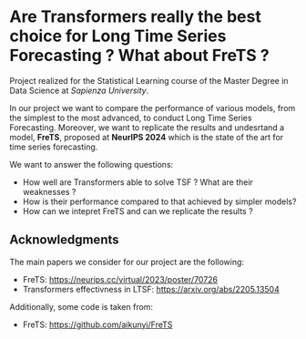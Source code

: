 # Are Transformers really the best choice for Long Time Series Forecasting ? What about FreTS ?

Project realized for the Statistical Learning course of the Master Degree in Data Science at *Sapienza University*.   

In our project we want to compare the performance of various models, from the simplest to the most advanced, to conduct Long Time Series Forecasting. Moreover, we want to replicate the results and undesrtand a model, **FreTS**, proposed at **NeurIPS 2024** which is the state of the art for time series forecasting.

We want to answer the following questions:

- How well are Transformers able to solve TSF ? What are their weaknesses ?
- How is their performance compared to that achieved by simpler models?
- How can we intepret FreTS and can we replicate the results ?

## Acknowledgments

The main papers we consider for our project are the following:
- FreTS: https://neurips.cc/virtual/2023/poster/70726
- Transformers effectivness in LTSF: https://arxiv.org/abs/2205.13504
  
Additionally, some code is taken from:
- FreTS: https://github.com/aikunyi/FreTS
